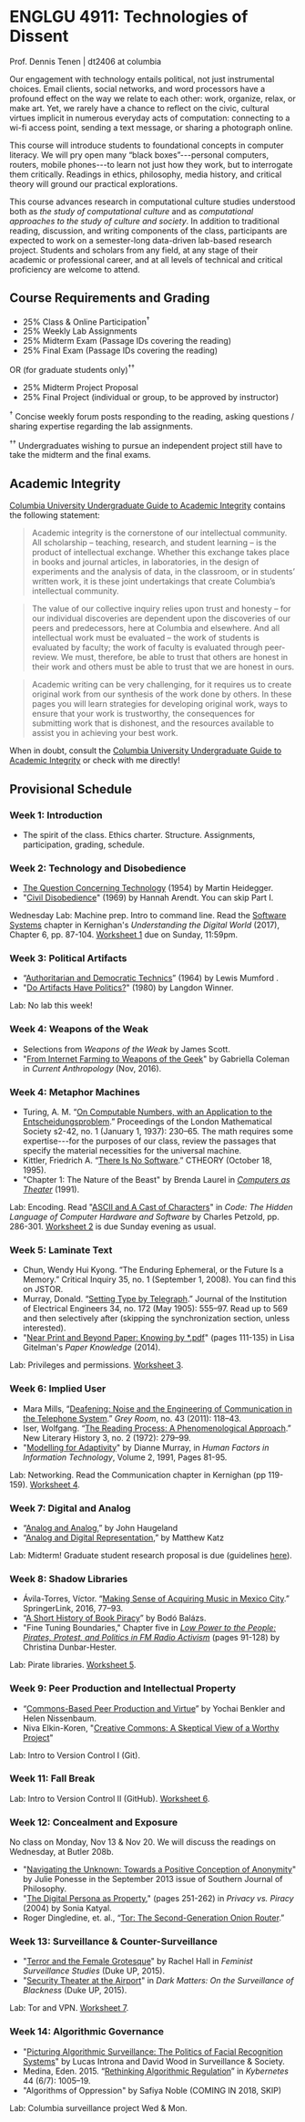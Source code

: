 # ENGLGU 4911: Technologies of Dissent

Prof. Dennis Tenen | dt2406 at columbia  

Our engagement with technology entails political, not just instrumental
choices. Email clients, social networks, and word processors have a profound
effect on the way we relate to each other: work, organize, relax, or make art.
Yet, we rarely have a chance to reflect on the civic, cultural virtues
implicit in numerous everyday acts of computation: connecting to a wi-fi
access point, sending a text message, or sharing a photograph online.

This course will introduce students to foundational concepts in computer
literacy. We will pry open many “black boxes”---personal computers, routers,
mobile phones---to learn not just how they work, but to interrogate them
critically. Readings in ethics, philosophy, media history, and critical theory
will ground our practical explorations.

This course advances research in computational culture studies understood both
as *the study of computational culture* and as *computational approaches to
the study of culture and society*. In addition to traditional reading,
discussion, and writing components of the class, participants are expected to
work on a semester-long data-driven lab-based research project. Students and
scholars from any field, at any stage of their academic or professional
career, and at all levels of technical and critical proficiency are welcome to
attend.

## Course Requirements and Grading

- 25%     Class & Online Participation<sup>†</sup>
- 25%     Weekly Lab Assignments
- 25%     Midterm Exam (Passage IDs covering the reading)
- 25%     Final Exam (Passage IDs covering the reading)

OR (for graduate students only)<sup>††</sup>

- 25%     Midterm Project Proposal
- 25%     Final Project (individual or group, to be approved by instructor)

<sup>†</sup> Concise weekly forum posts responding to the reading, asking
questions / sharing expertise regarding the lab assignments.  

<sup>††</sup> Undergraduates wishing to pursue an independent project still
have to take the midterm and the final exams.

## Academic Integrity

[Columbia University Undergraduate Guide to Academic
Integrity](http://www.college.columbia.edu/academics/academicintegrity)
contains the following statement:

> Academic integrity is the cornerstone of our intellectual community. All
scholarship – teaching, research, and student learning – is the product of
intellectual exchange. Whether this exchange takes place in books and journal
articles, in laboratories, in the design of experiments and the analysis of
data, in the classroom, or in students’ written work, it is these joint
undertakings that create Columbia’s intellectual community.

> The value of our collective inquiry relies upon trust and honesty – for our
individual discoveries are dependent upon the discoveries of our peers and
predecessors, here at Columbia and elsewhere. And all intellectual work must
be evaluated – the work of students is evaluated by faculty; the work of
faculty is evaluated through peer-review. We must, therefore, be able to trust
that others are honest in their work and others must be able to trust that we
are honest in ours.

> Academic writing can be very challenging, for it requires us to create
original work from our synthesis of the work done by others. In these pages
you will learn strategies for developing original work, ways to ensure that
your work is trustworthy, the consequences for submitting work that is
dishonest, and the resources available to assist you in achieving your best
work.

When in doubt, consult the [Columbia University Undergraduate Guide to
Academic
Integrity](http://www.college.columbia.edu/academics/academicintegrity) or
check with me directly!

## Provisional Schedule

### Week 1: Introduction

- The spirit of the class. Ethics charter. Structure. Assignments,
  participation, grading, schedule. 

### Week 2: Technology and Disobedience

- [The Question Concerning Technology][11] (1954) by Martin Heidegger.
- "[Civil Disobedience][12]" (1969) by Hannah Arendt. You can skip Part I.

Wednesday Lab: Machine prep. Intro to command line. Read the [Software Systems][14]
chapter in Kernighan's *Understanding the Digital World* (2017), Chapter 6,
pp. 87-104. [Worksheet 1][15] due on Sunday, 11:59pm.

[11]: https://courseworks2.columbia.edu/files/1499942/download?download_frd=1
[12]: https://courseworks2.columbia.edu/files/1499967/download?download_frd=1
[13]: https://courseworks2.columbia.edu/files/1500023/download?download_frd=1
[14]: https://courseworks2.columbia.edu/files/1522885/download?download_frd=1
[15]: https://github.com/denten-courses/technologies-of-dissent/blob/master/2017-fall/lab-worksheets/01-intro-command-line.md

### Week 3: Political Artifacts

- “[Authoritarian and Democratic Technics][35]” (1964) by Lewis Mumford .
- "[Do Artifacts Have Politics?][34]" (1980) by Langdon Winner.

[34]: http://www.jstor.org.ezproxy.cul.columbia.edu/stable/20024652?pq-origsite=summon&seq=1#page_scan_tab_contents
[35]: http://www.jstor.org.ezproxy.cul.columbia.edu/stable/3101118?Search=yes&resultItemClick=true&searchText=Authoritarian&searchText=and&searchText=Democratic&searchText=Technics&searchUri=%2Faction%2FdoBasicSearch%3Ffilter%3D%26amp%3BQuery%3DAuthoritarian%2Band%2BDemocratic%2BTechnics&refreqid=search%3Af4ddecd3ce213f1a08573326d6ec3996&seq=1#page_scan_tab_contents

Lab: No lab this week!

### Week 4: Weapons of the Weak

- Selections from *Weapons of the Weak* by James Scott.
- "[From Internet Farming to Weapons of the Geek][1004]" by Gabriella Coleman in
*Current Anthropology* (Nov, 2016).

[1004]: www.journals.uchicago.edu/doi/abs/10.1086/688697

### Week 4: Metaphor Machines

- Turing, A. M. “[On Computable Numbers, with an Application to the
  Entscheidungsproblem][42].” Proceedings of the London Mathematical Society
s2-42, no. 1 (January 1, 1937): 230–65. The math requires some expertise---for
the purposes of our class, review the passages that specify the material
necessities for the universal machine.
- Kittler, Friedrich A. “[There Is No Software][43].” CTHEORY (October 18,
  1995).
- "Chapter 1: The Nature of the Beast" by Brenda Laurel in [*Computers as
  Theater*][44] (1991).

Lab: Encoding. Read "[ASCII and A Cast of Characters][41]" in *Code: The Hidden
Language of Computer Hardware and Software* by Charles Petzold,  pp. 286-301.
[Worksheet 2][46] is due Sunday evening as usual.

[41]: https://courseworks2.columbia.edu/files/1500177/download?download_frd=1
[42]: http://onlinelibrary.wiley.com.ezproxy.cul.columbia.edu/doi/10.1112/plms/s2-42.1.230/full
[43]: http://www.ctheory.net/articles.aspx?id=74
[44]: https://courseworks2.columbia.edu/files/1571817/download?download_frd=1
[46]: https://github.com/denten-courses/technologies-of-dissent/blob/master/2017-fall/lab-worksheets/02-encoding.md

### Week 5: Laminate Text

- Chun, Wendy Hui Kyong. “The Enduring Ephemeral, or the Future Is a Memory.”
  Critical Inquiry 35, no. 1 (September 1, 2008). You can find this on JSTOR.
- Murray, Donald. “[Setting Type by Telegraph][52].” Journal of the Institution of
  Electrical Engineers 34, no. 172 (May 1905): 555–97. Read up to 569 and then selectively after (skipping the synchronization
section, unless interested).
- "[Near Print and Beyond Paper: Knowing by *.pdf][51]" (pages 111-135) in Lisa
  Gitelman's *Paper Knowledge* (2014).

Lab: Privileges and permissions. [Worksheet 3][53].

[51]: https://courseworks2.columbia.edu/files/1607024/download?download_frd=1
[52]: http://ieeexplore.ieee.org/document/5309747/
[53]:
https://github.com/denten-courses/technologies-of-dissent/blob/master/2017-fall/lab-worksheets/03-user.md

### Week 6: Implied User

- Mara Mills, “[Deafening: Noise and the Engineering of Communication in the
  Telephone System][63].” *Grey Room*, no. 43 (2011): 118–43.
- Iser, Wolfgang. “[The Reading Process: A Phenomenological Approach][62].”
  New Literary History 3, no. 2 (1972): 279–99.
- "[Modelling for Adaptivity][61]" by Dianne Murray, in *Human Factors in
  Information Technology*, Volume 2, 1991, Pages 81-95.

Lab: Networking. Read the Communication chapter in Kernighan (pp 119-159).
[Worksheet 4][64].

[61]: http://www.sciencedirect.com.ezproxy.cul.columbia.edu/science/article/pii/B9780444886026500086
[62]: http://www.jstor.org.ezproxy.cul.columbia.edu/stable/468316?Search=yes&resultItemClick=true&searchText=the&searchText=reading&searchText=process&searchText=a&searchText=phenomenological&searchUri=%2Faction%2FdoBasicSearch%3FQuery%3Dthe%2Breading%2Bprocess%2Ba%2Bphenomenological&refreqid=search%3A79708552386ecd4acd2dacaeabcc6eb2
[63]: http://www.jstor.org.ezproxy.cul.columbia.edu/stable/41237036?Search=yes&resultItemClick=true&searchText=au:&searchText=%22mara%20mills%22&searchUri=%2Faction%2FdoBasicSearch%3FQuery%3Dau%253A%2522mara%2Bmills%2522&refreqid=search%3Abc2172dcbf39808999fb2139948352ae&seq=1#page_scan_tab_contents
[64]:
https://github.com/denten-courses/technologies-of-dissent/blob/master/2017-fall/lab-worksheets/04-network.md

### Week 7: Digital and Analog

- “[Analog and Analog][71],” by John Haugeland
- “[Analog and Digital Representation][72],” by Matthew Katz

[71]: https://www.pdcnet.org/collection/show?id=philtopics_1981_0012_0001_0213_0225&file_type=pdf
[72]: https://scholar-google-com.ezproxy.cul.columbia.edu/scholar?hl=en&as_sdt=0%2C33&q=Analog+and+Digital+Representation%2C%E2%80%9D+by+Matthew+Katz&btnG=

Lab: Midterm! Graduate student research proposal is due (guidelines [here][73]).

[73]: https://github.com/denten-courses/technologies-of-dissent/blob/master/2017-fall/graduate-research-proposal.md

### Week 8: Shadow Libraries

- Ávila-Torres, Víctor. “[Making Sense of Acquiring Music in Mexico
  City][83].” SpringerLink, 2016, 77–93.
- “[A Short History of Book Piracy][81]” by Bodó Balázs.
- "Fine Tuning Boundaries," Chapter five in *[Low Power to the People: Pirates,
  Protest, and Politics in FM Radio Activism][82]* (pages 91-128) by Christina
Dunbar-Hester.

Lab: Pirate libraries. [Worksheet 5][84].

[81]: http://piracy.americanassembly.org/wp-content/uploads/2011/06/MPEE-PDF-Coda-Books.pdf
[82]: https://courseworks2.columbia.edu/files/1782704/download?download_frd=1
[83]: https://link-springer-com.ezproxy.cul.columbia.edu/chapter/10.1057/978-1-137-58290-4_6
[84]: 
https://github.com/denten-courses/technologies-of-dissent/blob/master/2017-fall/lab-worksheets/05-archive.md

### Week 9: Peer Production and Intellectual Property

- “[Commons-Based Peer Production and Virtue][91]” by Yochai Benkler and Helen
  Nissenbaum.
- Niva Elkin-Koren, "[Creative Commons: A Skeptical View of a Worthy Project][92]"
  
 [91]: https://www.nyu.edu/projects/nissenbaum/papers/jopp_235.pdf
 [92]: https://www.researchgate.net/publication/228162788_Creative_Commons_A_Skeptical_View_of_a_Worthy_Pursuit\

Lab: Intro to Version Control I (Git).

### Week 11: Fall Break

Lab: Intro to Version Control II (GitHub). [Worksheet 6](https://github.com/denten-courses/technologies-of-dissent/blob/master/2017-fall/lab-worksheets/06-worksheet/06-version.md).

### Week 12: Concealment and Exposure

No class on Monday, Nov 13 & Nov 20. We will discuss the readings on Wednesday, at
Butler 208b.

- "[Navigating the Unknown: Towards a Positive Conception of Anonymity][101]" by
Julie Ponesse in the September 2013 issue of Southern Journal of Philosophy.
- "[The Digital Persona as Property][103]," (pages 251-262) in *Privacy vs. Piracy* (2004) by Sonia Katyal.
- Roger Dingledine, et. al., “[Tor: The Second-Generation Onion Router][102].”

[101]: http://onlinelibrary.wiley.com.ezproxy.cul.columbia.edu/doi/10.1111/sjp.12035/full
[102]: http://www.dtic.mil/docs/citations/ADA465464
[103]: https://papers.ssrn.com/sol3/papers.cfm?abstract_id=722441

### Week 13: Surveillance & Counter-Surveillance

- "[Terror and the Female
  Grotesque](https://read-dukeupress-edu.ezproxy.cul.columbia.edu/books/chapter-pdf/491902/9780822375463-008.pdf)"
by Rachel Hall in *Feminist Surveillance Studies* (Duke UP, 2015).
- "[Security Theater at the
  Airport](https://read-dukeupress-edu.ezproxy.cul.columbia.edu/books/book/147/chapter/105146/What-Did-TSA-Find-in-Solange-s-Fro-Security)"
in *Dark Matters: On the Surveillance of Blackness* (Duke UP, 2015).

Lab: Tor and VPN. [Worksheet 7][131].

[131]:
https://github.com/denten-courses/technologies-of-dissent/blob/master/2017-fall/lab-worksheets/07-security.md

### Week 14: Algorithmic Governance

- "[Picturing Algorithmic Surveillance: The Politics of Facial Recognition
  Systems](https://queens.scholarsportal.info/ojs-archive/index.php/surveillance-and-society/article/view/3373)"
by Lucas Introna and David Wood in Surveillance & Society.
- Medina, Eden. 2015. “[Rethinking Algorithmic
  Regulation](https://search-proquest-com.ezproxy.cul.columbia.edu/docview/1721348858?pq-origsite=summon&accountid=10226)”
in *Kybernetes* 44 (6/7): 1005–19.
- "Algorithms of Oppression" by Safiya Noble (COMING IN 2018, SKIP)

Lab: Columbia surveillance project Wed & Mon.
